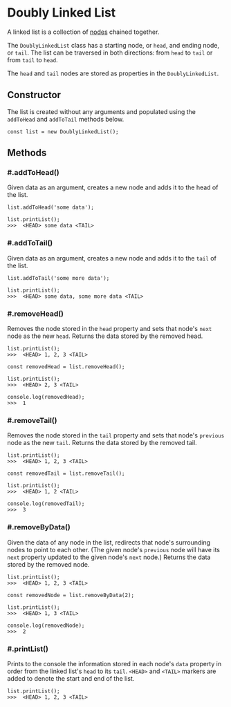 # Doubly Linked List
A linked list is a collection of [nodes](../Node/ReadMe.md) chained together. 

The `DoublyLinkedList` class has a starting node, or `head`, and ending node, or `tail`. The list can be traversed in both directions: from `head` to `tail` or from `tail` to `head`.

The `head` and `tail` nodes are stored as properties in the `DoublyLinkedList`.

## Constructor
The list is created without any arguments and populated using the `addToHead` and `addToTail` methods below.
```
const list = new DoublyLinkedList();
```

## Methods
### \#.addToHead()
Given data as an argument, creates a new node and adds it to the head of the list. 
```
list.addToHead('some data');

list.printList();
>>>  <HEAD> some data <TAIL>
```

### \#.addToTail()
Given data as an argument, creates a new node and adds it to the `tail` of the list. 
```
list.addToTail('some more data');

list.printList();
>>>  <HEAD> some data, some more data <TAIL>
```

### \#.removeHead()
Removes the node stored in the `head` property and sets that node's `next` node as the new `head`. Returns the data stored by the removed head.
```
list.printList();
>>>  <HEAD> 1, 2, 3 <TAIL>

const removedHead = list.removeHead();

list.printList();
>>>  <HEAD> 2, 3 <TAIL>

console.log(removedHead);
>>>  1
```

### \#.removeTail()
Removes the node stored in the `tail` property and sets that node's `previous` node as the new `tail`. Returns the data stored by the removed tail.
```
list.printList();
>>>  <HEAD> 1, 2, 3 <TAIL>

const removedTail = list.removeTail();

list.printList();
>>>  <HEAD> 1, 2 <TAIL>

console.log(removedTail);
>>>  3
```

### \#.removeByData()
Given the data of any node in the list, redirects that node's surrounding nodes to point to each other. (The given node's `previous` node will have its `next` property updated to the given node's `next` node.) Returns the data stored by the removed node.
```
list.printList();
>>>  <HEAD> 1, 2, 3 <TAIL>

const removedNode = list.removeByData(2);

list.printList();
>>>  <HEAD> 1, 3 <TAIL>

console.log(removedNode);
>>>  2
```

### \#.printList()
Prints to the console the information stored in each node's `data` property in order from the linked list's `head` to its `tail`. `<HEAD>` and `<TAIL>` markers are added to denote the start and end of the list.
```
list.printList();
>>>  <HEAD> 1, 2, 3 <TAIL>
```
